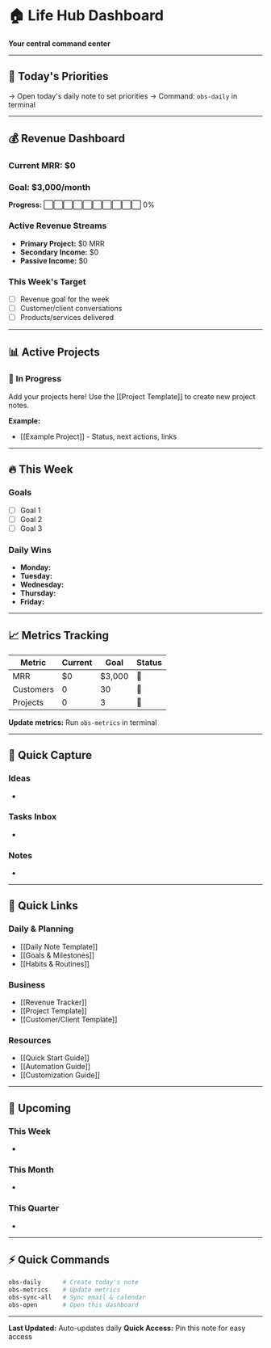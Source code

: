 # 🏠 Life Hub Dashboard

**Your central command center**

---

## 🎯 Today's Priorities

→ Open today's daily note to set priorities
→ Command: `obs-daily` in terminal

---

## 💰 Revenue Dashboard

### Current MRR: $0
### Goal: $3,000/month

**Progress:** ⬜⬜⬜⬜⬜⬜⬜⬜⬜⬜ 0%

### Active Revenue Streams
- **Primary Project:** $0 MRR
- **Secondary Income:** $0
- **Passive Income:** $0

### This Week's Target
- [ ] Revenue goal for the week
- [ ] Customer/client conversations
- [ ] Products/services delivered

---

## 📊 Active Projects

### 🚀 In Progress

Add your projects here! Use the [[Project Template]] to create new project notes.

**Example:**
- [[Example Project]] - Status, next actions, links

---

## 🔥 This Week

### Goals
- [ ] Goal 1
- [ ] Goal 2
- [ ] Goal 3

### Daily Wins
- **Monday:**
- **Tuesday:**
- **Wednesday:**
- **Thursday:**
- **Friday:**

---

## 📈 Metrics Tracking

| Metric | Current | Goal | Status |
|--------|---------|------|--------|
| MRR | $0 | $3,000 | 🔴 |
| Customers | 0 | 30 | 🔴 |
| Projects | 0 | 3 | 🔴 |

**Update metrics:** Run `obs-metrics` in terminal

---

## 🧠 Quick Capture

### Ideas
-

### Tasks Inbox
-

### Notes
-

---

## 🔗 Quick Links

### Daily & Planning
- [[Daily Note Template]]
- [[Goals & Milestones]]
- [[Habits & Routines]]

### Business
- [[Revenue Tracker]]
- [[Project Template]]
- [[Customer/Client Template]]

### Resources
- [[Quick Start Guide]]
- [[Automation Guide]]
- [[Customization Guide]]

---

## 📅 Upcoming

### This Week
-

### This Month
-

### This Quarter
-

---

## ⚡ Quick Commands

```bash
obs-daily      # Create today's note
obs-metrics    # Update metrics
obs-sync-all   # Sync email & calendar
obs-open       # Open this dashboard
```

---

**Last Updated:** Auto-updates daily
**Quick Access:** Pin this note for easy access
